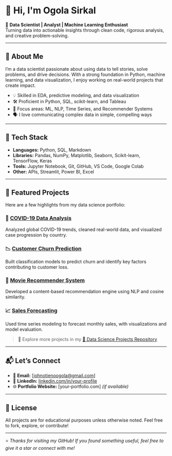 # 👋 Hi, I'm Ogola Sirkal

🎯 **Data Scientist | Analyst | Machine Learning Enthusiast**  
Turning data into actionable insights through clean code, rigorous analysis, and creative problem-solving.

---

## 🧠 About Me

I’m a data scientist passionate about using data to tell stories, solve problems, and drive decisions. With a strong foundation in Python, machine learning, and data visualization, I enjoy working on real-world projects that create impact.

- 💡 Skilled in EDA, predictive modeling, and data visualization  
- 🛠️ Proficient in Python, SQL, scikit-learn, and Tableau  
- 🤖 Focus areas: ML, NLP, Time Series, and Recommender Systems  
- 🗣️ I love communicating complex data in simple, compelling ways

---

## 🔧 Tech Stack

- **Languages:** Python, SQL, Markdown  
- **Libraries:** Pandas, NumPy, Matplotlib, Seaborn, Scikit-learn, TensorFlow, Keras  
- **Tools:** Jupyter Notebook, Git, GitHub, VS Code, Google Colab  
- **Other:** APIs, Streamlit, Power BI, Excel

---

## 📁 Featured Projects

Here are a few highlights from my data science portfolio:

### 🔬 [COVID-19 Data Analysis](https://github.com/Ogola-Sirkal/DATA-SCIENCE-PROJECTS/tree/main/covid19-analysis)
Analyzed global COVID-19 trends, cleaned real-world data, and visualized case progression by country.

### 📉 [Customer Churn Prediction](https://github.com/Ogola-Sirkal/DATA-SCIENCE-PROJECTS/tree/main/customer-churn)
Built classification models to predict churn and identify key factors contributing to customer loss.

### 🎥 [Movie Recommender System](https://github.com/Ogola-Sirkal/DATA-SCIENCE-PROJECTS/tree/main/movie-recommender)
Developed a content-based recommendation engine using NLP and cosine similarity.

### 📈 [Sales Forecasting](https://github.com/Ogola-Sirkal/DATA-SCIENCE-PROJECTS/tree/main/sales-forecasting)
Used time series modeling to forecast monthly sales, with visualizations and model evaluation.

> 🔗 Explore more projects in my [📂 Data Science Projects Repository](https://github.com/Ogola-Sirkal/DATA-SCIENCE-PROJECTS)

---

## 📬 Let’s Connect

- 📧 **Email:** [johnotienoogola@gmail.com]  
- 💼 **LinkedIn:** [linkedin.com/in/your-profile]([https://linkedin.com/in/john-ogola])  
- 🌐 **Portfolio Website:** [your-portfolio.com] *(if available)*

---

## 📜 License

All projects are for educational purposes unless otherwise noted. Feel free to fork, explore, or contribute!

---

⭐️ *Thanks for visiting my GitHub! If you found something useful, feel free to give it a star or connect with me!*

